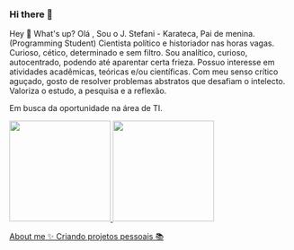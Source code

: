 ### Hi there 👋

Hey 👋 What's up? Olá , Sou o J. Stefani - Karateca, Pai de menina. (Programming Student) Cientista político e historiador nas horas vagas. Curioso, cético, determinado e sem filtro. Sou analítico, curioso, autocentrado, podendo até aparentar certa frieza. Possuo interesse em atividades acadêmicas, teóricas e/ou científicas. Com meu senso crítico aguçado, gosto de resolver problemas abstratos que desafiam o intelecto. Valoriza o estudo, a pesquisa e a reflexão.

Em busca da oportunidade na área de TI.  <div>
<a href="https://github.com/seu-usuário-aqui">
<img height="180em" src="https://github-readme-stats.vercel.app/api/top-langs/?jotastefani&layout=compact&langs_count=7&theme=dracula"/>
<img height="180em" src="https://github-readme-stats.vercel.app/api?jotastefani&show_icons=true&theme=dracula&include_all_commits=true&count_private=true"/>
</div>
About me ✨ Criando projetos pessoais 📚 



           
          
          
          
